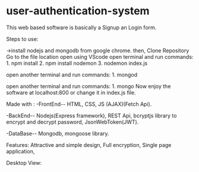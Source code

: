 # user-authentication-system
This web based software is basically a Signup an Login form.

Steps to use:

->install nodejs and mongodb from google chrome.
then,
Clone Repository
Go to the file location
open using VScode
open terminal and run commands:
    1. npm install
    2. npm install nodemon
    3. nodemon index.js
    
open another terminal and run commands:
    1. mongod
    
open another terminal and run commands:
    1. mongo
Now enjoy the software at localhost:800 or change it in index.js file.

Made with :
-FrontEnd--
HTML, CSS, 
JS (AJAX)(Fetch Api).

-BackEnd--
Nodejs(Express framework),
REST Api,
bcryptjs library to encrypt and decrypt password,
JsonWebToken(JWT).

-DataBase--
Mongodb,
mongoose library.

Features:
Attractive and simple design,
Full encryption,
Single page application,


Desktop View:


